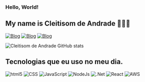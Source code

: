 ### Hello, World! 
## My name is Cleitisom de Andrade 🙈🙉🙊

[![Blog](https://img.shields.io/badge/Instagram-E4405F?style=for-the-badge&logo=instagram&logoColor=white)](https://www.instagram.com/cleitisomandrade/)
[![Blog](https://img.shields.io/badge/LinkedIn-0077B5?style=for-the-badge&logo=linkedin&logoColor=white)](https://www.linkedin.com/in/cleitisom/)
[![Blog](https://img.shields.io/website-up-down-green-red/http/monip.org.svg)](https://portif-lio-murex-five.vercel.app/)

![Cleitisom de Andrade GitHub stats](https://github-readme-stats.vercel.app/api?username=CleitisomAndrade&show_icons=true&theme=tokyonight)

## Tecnologias que eu uso no meu dia.

<div>
    <img aling="center" alt="html5" src="https://img.shields.io/badge/HTML5-E34F26?style=for-the-badge&logo=html5&logoColor=white" />
    <img aling="center" alt="CSS" src="https://img.shields.io/badge/CSS3-1572B6?style=for-the-badge&logo=css3&logoColor=white" />
    <img aling="center" alt="JavaScript" src="https://img.shields.io/badge/JavaScript-F7DF1E?style=for-the-badge&logo=javascript&logoColor=black" />
    <img aling="center" alt="NodeJs" src="https://img.shields.io/badge/Node.js-43853D?style=for-the-badge&logo=node.js&logoColor=white" />
    <img aling="center" alt=".Net" src="https://img.shields.io/badge/.NET-5C2D91?style=for-the-badge&logo=.net&logoColor=white" />
    <img aling="center" alt="React" src="https://img.shields.io/badge/React-20232A?style=for-the-badge&logo=react&logoColor=61DAFB" />
    <img aling="center" alt="AWS" src="https://img.shields.io/badge/Amazon_AWS-232F3E?style=for-the-badge&logo=amazon-aws&logoColor=white" />
    
</div>
